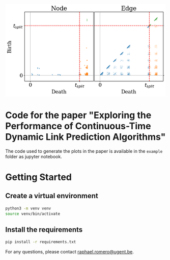 ![Banner](highschool.png)
# Code for the paper "Exploring the Performance of Continuous-Time Dynamic Link Prediction Algorithms"

The code used to generate the plots in the paper is available in the `example` folder as jupyter notebook.

# Getting Started

## Create a virtual environment
```bash
python3 -m venv venv
source venv/bin/activate
```

## Install the requirements
```bash
pip install -r requirements.txt
```

For any questions, please contact raphael.romero@ugent.be. 
